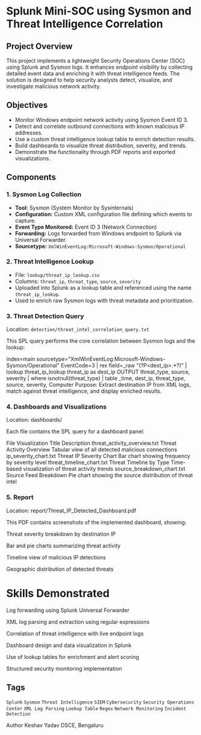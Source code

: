 # Splunk Mini-SOC using Sysmon and Threat Intelligence Correlation

## Project Overview

This project implements a lightweight Security Operations Center (SOC) using Splunk and Sysmon logs. It enhances endpoint visibility by collecting detailed event data and enriching it with threat intelligence feeds. The solution is designed to help security analysts detect, visualize, and investigate malicious network activity.

## Objectives

- Monitor Windows endpoint network activity using Sysmon Event ID 3.
- Detect and correlate outbound connections with known malicious IP addresses.
- Use a custom threat intelligence lookup table to enrich detection results.
- Build dashboards to visualize threat distribution, severity, and trends.
- Demonstrate the functionality through PDF reports and exported visualizations.

## Components

### 1. Sysmon Log Collection

- **Tool:** Sysmon (System Monitor by Sysinternals)
- **Configuration:** Custom XML configuration file defining which events to capture.
- **Event Type Monitored:** Event ID 3 (Network Connection)
- **Forwarding:** Logs forwarded from Windows endpoint to Splunk via Universal Forwarder.
- **Sourcetype:** `XmlWinEventLog:Microsoft-Windows-Sysmon/Operational`

### 2. Threat Intelligence Lookup

- File: `lookup/threat_ip_lookup.csv`
- Columns: `threat_ip`, `threat_type`, `source`, `severity`
- Uploaded into Splunk as a lookup table and referenced using the name `threat_ip_lookup`.
- Used to enrich raw Sysmon logs with threat metadata and prioritization.

### 3. Threat Detection Query

Location: `detection/threat_intel_correlation_query.txt`

This SPL query performs the core correlation between Sysmon logs and the lookup:

index=main sourcetype="XmlWinEventLog:Microsoft-Windows-Sysmon/Operational" EventCode=3
| rex field=_raw "<DestinationIp>(?P<dest_ip>.*?)</DestinationIp>"
| lookup threat_ip_lookup threat_ip as dest_ip OUTPUT threat_type, source, severity
| where isnotnull(threat_type)
| table _time, dest_ip, threat_type, source, severity, Computer
Purpose: Extract destination IP from XML logs, match against threat intelligence, and display enriched results.

 ### 4. Dashboards and Visualizations
Location: dashboards/

Each file contains the SPL query for a dashboard panel:

File	                              Visualization Title	                                    Description
threat_activity_overview.txt	      Threat Activity Overview	                                Tabular view of all detected malicious connections
ip_severity_chart.txt	              Threat IP Severity Chart	                                Bar chart showing frequency by severity level
threat_timeline_chart.txt	          Threat Timeline by Type                               	Time-based visualization of threat activity trends
source_breakdown_chart.txt	          Source Feed Breakdown	                                    Pie chart showing the source distribution of threat intel

### 5. Report
Location: report/Threat_IP_Detected_Dashboard.pdf

This PDF contains screenshots of the implemented dashboard, showing:

Threat severity breakdown by destination IP

Bar and pie charts summarizing threat activity

Timeline view of malicious IP detections

Geographic distribution of detected threats


# Skills Demonstrated
Log forwarding using Splunk Universal Forwarder

XML log parsing and extraction using regular expressions

Correlation of threat intelligence with live endpoint logs

Dashboard design and data visualization in Splunk

Use of lookup tables for enrichment and alert scoring

Structured security monitoring implementation

## Tags

`Splunk` `Sysmon` `Threat Intelligence` `SIEM` `Cybersecurity` `Security Operations Center` `XML Log Parsing` `Lookup Table` `Regex` `Network Monitoring` `Incident Detection`


Author
Keshav Yadav
DSCE, Bengaluru

